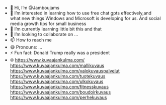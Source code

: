 - 👋 Hi, I’m @Jamboujams
- 👀 I’m interested in learning how to use free chat gpts effectively,and what new things Windows and Microsoft is developing for us. And social media growth tips for small business 
- 🌱 I’m currently learning little bit this and that 
- 💞️ I’m looking to collaborate on ...
- 📫 How to reach me 
- 😄 Pronouns: ...
- ⚡ Fun fact: Donald Trump really was a president 
- 🌐 https://www.kuvaajankulma.com/ https://www.kuvaajankulma.com/mallikuvaus https://www.kuvaajankulma.com/valokuvauspalvelut https://www.kuvaajankulma.com/tuotekuvaus https://www.kuvaajankulma.com/ulkokuvaus https://www.kuvaajankulma.com/fitnesskuvaus https://www.kuvaajankulma.com/boudoirkuvaus https://www.kuvaajankulma.com/perhekuvaus <!---
Jamboujams/Jamboujams is a ✨ special ✨ repository because its `README.md` (this file) appears on your GitHub profile.
You can click the Preview link to take a look at your changes.
--->
